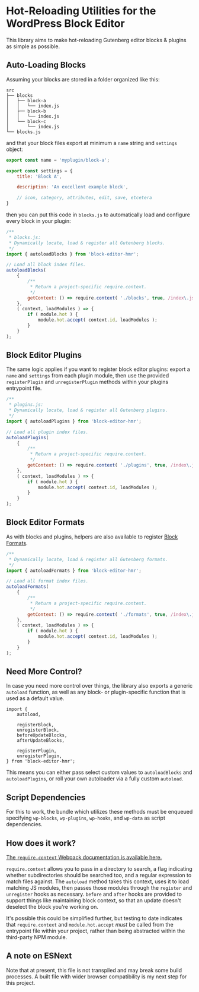 # Hot-Reloading Utilities for the WordPress Block Editor

This library aims to make hot-reloading Gutenberg editor blocks & plugins as simple as possible.

## Auto-Loading Blocks

Assuming your blocks are stored in a folder organized like this:

```
src
├── blocks
│   ├── block-a
│   │   └── index.js
│   ├── block-b
│   │   └── index.js
│   └── block-c
│       └── index.js
└── blocks.js
```
and that your block files export at minimum a `name` string and `settings` object:

```js
export const name = 'myplugin/block-a';

export const settings = {
	title: 'Block A',

	description: 'An excellent example block',

	// icon, category, attributes, edit, save, etcetera
}

```

then you can put this code in `blocks.js` to automatically load and configure every block in your plugin:

```js
/**
 * blocks.js:
 * Dynamically locate, load & register all Gutenberg blocks.
 */
import { autoloadBlocks } from 'block-editor-hmr';

// Load all block index files.
autoloadBlocks(
	{
		/**
		 * Return a project-specific require.context.
		 */
		getContext: () => require.context( './blocks', true, /index\.js$/ ),
	},
	( context, loadModules ) => {
		if ( module.hot ) {
			module.hot.accept( context.id, loadModules );
		}
	}
);

```

## Block Editor Plugins

The same logic applies if you want to register block editor plugins: export a `name` and `settings` from each plugin module, then use the provided `registerPlugin` and `unregisterPlugin` methods within your plugins entrypoint file.

```js
/**
 * plugins.js:
 * Dynamically locate, load & register all Gutenberg plugins.
 */
import { autoloadPlugins } from 'block-editor-hmr';

// Load all plugin index files.
autoloadPlugins(
	{
		/**
		 * Return a project-specific require.context.
		 */
		getContext: () => require.context( './plugins', true, /index\.js$/ ),
	},
	( context, loadModules ) => {
		if ( module.hot ) {
			module.hot.accept( context.id, loadModules );
		}
	}
);
```

## Block Editor Formats

As with blocks and plugins, helpers are also available to register [Block Formats](https://developer.wordpress.org/block-editor/tutorials/format-api/).

```js
/**
 * Dynamically locate, load & register all Gutenberg formats.
 */
import { autoloadFormats } from 'block-editor-hmr';

// Load all format index files.
autoloadFormats(
	{
		/**
		 * Return a project-specific require.context.
		 */
		getContext: () => require.context( './formats', true, /index\.js$/ ),
	},
	( context, loadModules ) => {
		if ( module.hot ) {
			module.hot.accept( context.id, loadModules );
		}
	}
);

```

## Need More Control?

In case you need more control over things, the library also exports a generic `autoload` function, as well as any block- or plugin-specific function that is used as a default value.

```
import {
	autoload,

	registerBlock,
	unregisterBlock,
	beforeUpdateBlocks,
	afterUpdateBlocks,

	registerPlugin,
	unregisterPlugin,
} from 'block-editor-hmr';
```

This means you can either pass select custom values to `autoloadBlocks` and `autoloadPlugins`, or roll your own autoloader via a fully custom `autoload`.

## Script Dependencies

For this to work, the bundle which utilizes these methods must be enqueued specifying `wp-blocks`, `wp-plugins`, `wp-hooks`, and `wp-data` as script dependencies.

## How does it work?

[The `require.context` Webpack documentation is available here.](https://webpack.js.org/guides/dependency-management/#requirecontext)

`require.context` allows you to pass in a directory to search, a flag indicating whether subdirectories should be searched too, and a regular expression to match files against. The `autoload` method takes this context, uses it to load matching JS modules, then passes those modules through the `register` and `unregister` hooks as necessary. `before` and `after` hooks are provided to support things like maintaining block context, so that an update doesn't deselect the block you're working on.

It's possible this could be simplified further, but testing to date indicates that `require.context` and `module.hot.accept` _must_ be called from the entrypoint file within your project, rather than being abstracted within the third-party NPM module.

## A note on ESNext

Note that at present, this file is not transpiled and may break some build processes. A built file with wider browser compatibility is my next step for this project.
